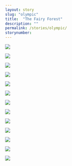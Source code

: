 ```yaml
---
layout: story
slug: "olympic"
title:  "The Fairy Forest"
description: ""
permalink: /stories/olympic/
storynumber: 
---
```

![](/images/{{page.slug}}/3123.jpg)

![](/images/{{page.slug}}/3178.jpg)

![](/images/{{page.slug}}/3192.jpg)

![](/images/{{page.slug}}/3199.jpg)

![](/images/{{page.slug}}/3236.jpg)

<!-- ![](/images/{{page.slug}}/3245.jpg) -->



![](/images/{{page.slug}}/3249.jpg)

<!-- ![](/images/{{page.slug}}/3263.jpg) -->

![](/images/{{page.slug}}/3281.jpg)

![](/images/{{page.slug}}/3290.jpg)

![](/images/{{page.slug}}/3292.jpg)

<!-- ![](/images/{{page.slug}}/3294.jpg) -->

![](/images/{{page.slug}}/3166.jpg)

![](/images/{{page.slug}}/3304.jpg)

![](/images/{{page.slug}}/3312.jpg)

![](/images/{{page.slug}}/3328.jpg)


